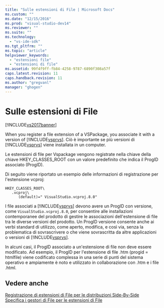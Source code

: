 ```yaml
---
title: "Sulle estensioni di File | Microsoft Docs"
ms.custom: ""
ms.date: "12/15/2016"
ms.prod: "visual-studio-dev14"
ms.reviewer: ""
ms.suite: ""
ms.technology: 
  - "vs-ide-sdk"
ms.tgt_pltfrm: ""
ms.topic: "article"
helpviewer_keywords: 
  - "estensioni file"
  - "estensioni di file"
ms.assetid: 99f4f9ff-fb84-4258-9787-6890f308a57f
caps.latest.revision: 11
caps.handback.revision: 11
ms.author: "gregvanl"
manager: "ghogen"
---
```

# Sulle estensioni di File
[!INCLUDE[vs2017banner](../code-quality/includes/vs2017banner.md)]

When you register a file extension of a VSPackage, you associate it with a version of [!INCLUDE[vsprvs](../code-quality/includes/vsprvs_md.md)].  Ciò è importante se più versioni di [!INCLUDE[vsprvs](../code-quality/includes/vsprvs_md.md)] viene installata in un computer.  
  
 Le estensioni di file per Vspackage vengono registrate nella chiave della chiave HKEY\_CLASSES\_ROOT con un valore predefinito che indica il ProgID associato \(ProgID\).  
  
 Di seguito viene riportato un esempio delle informazioni di registrazione per l'estensione vcproj:  
  
```  
HKEY_CLASSES_ROOT\  
   .vcproj\  
      (default)=" VisualStudio.vcproj.8.0"   
```  
  
 I file associati a [!INCLUDE[vsprvs](../code-quality/includes/vsprvs_md.md)] devono avere un ProgID con versione, come `VisualStudio.vcproj.8.0`, per consentire alle installazioni contemporanee del prodotto di gestire le associazioni dell'estensione di file tra le diverse versioni del prodotto.  Un ProgID versione consente anche ai verbi standard di utilizzo, come aperto, modifica, e così via, senza la problematica di sovrascrivere o che viene sovrascritta da altre applicazioni o versioni di [!INCLUDE[vsprvs](../code-quality/includes/vsprvs_md.md)].  
  
 In alcuni casi, il ProgID associato a un'estensione di file non deve essere modificato.  Ad esempio, il ProgID per l'estensione di file .htm \(progid \= htmlfile\) viene codificato complessa in una serie di punti del sistema operativo e ampiamente è noto e utilizzato in collaborazione con .htm e i file .html.  
  
## Vedere anche  
 [Registrazione di estensioni di File per le distribuzioni Side\-By\-Side](../extensibility/registering-file-name-extensions-for-side-by-side-deployments.md)   
 [Specifica i gestori di File per le estensioni di File](../extensibility/specifying-file-handlers-for-file-name-extensions.md)